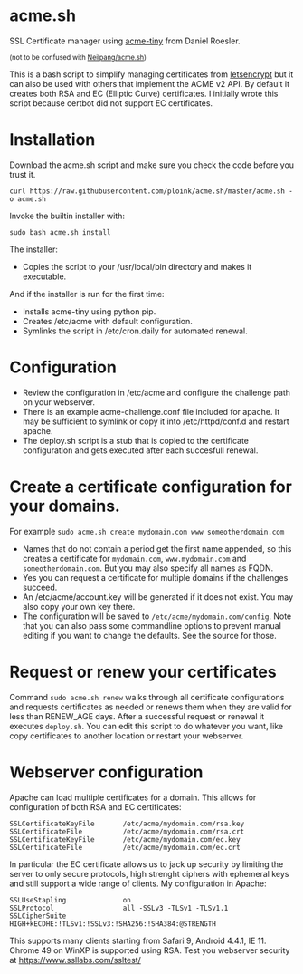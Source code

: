 # acme.sh
SSL Certificate manager using [acme-tiny](https://github.com/diafygi/acme-tiny) from Daniel Roesler.

<sup>(not to be confused with [Neilpang/acme.sh](https://github.com/Neilpang/acme.sh))</sup>

This is a bash script to simplify managing certificates from [letsencrypt](https://letsencrypt.org/) but it can also be used with others that implement the ACME v2 API. By default it creates both RSA and EC (Elliptic Curve) certificates. I initially wrote this script because certbot did not support EC certificates.

# Installation
Download the acme.sh script and make sure you check the code before you trust it.

`curl https://raw.githubusercontent.com/ploink/acme.sh/master/acme.sh -o acme.sh`

Invoke the builtin installer with:

`sudo bash acme.sh install`

The installer:
* Copies the script to your /usr/local/bin directory and makes it executable.

And if the installer is run for the first time:
* Installs acme-tiny using python pip.
* Creates /etc/acme with default configuration.
* Symlinks the script in /etc/cron.daily for automated renewal.

# Configuration
* Review the configuration in /etc/acme and configure the challenge path on your webserver. 
* There is an example acme-challenge.conf file included for apache. It may be sufficient to symlink or copy it into /etc/httpd/conf.d and restart apache.
* The deploy.sh script is a stub that is copied to the certificate configuration and gets executed after each succesfull renewal.

# Create a certificate configuration for your domains.

For example `sudo acme.sh create mydomain.com www someotherdomain.com`

* Names that do not contain a period get the first name appended, so this creates a certificate for `mydomain.com`, `www.mydomain.com` and `someotherdomain.com`. But you may also specify all names as FQDN.
* Yes you can request a certificate for multiple domains if the challenges succeed.
* An /etc/acme/account.key will be generated if it does not exist. You may also copy your own key there.
* The configuration will be saved to `/etc/acme/mydomain.com/config`. Note that you can also pass some commandline options to prevent manual editing if you want to change the defaults. See the source for those.

# Request or renew your certificates

Command `sudo acme.sh renew` walks through all certificate configurations and requests certificates as needed or renews them when they are valid for less than RENEW_AGE days. After a successful request or renewal it executes `deploy.sh`. You can edit this script to do whatever you want, like copy certificates to another location or restart your webserver.

# Webserver configuration

Apache can load multiple certificates for a domain. This allows for configuration of both RSA and EC certificates:
```
SSLCertificateKeyFile       /etc/acme/mydomain.com/rsa.key
SSLCertificateFile          /etc/acme/mydomain.com/rsa.crt
SSLCertificateKeyFile       /etc/acme/mydomain.com/ec.key
SSLCertificateFile          /etc/acme/mydomain.com/ec.crt
```
In particular the EC certificate allows us to jack up security by limiting the server to only secure protocols, high strenght ciphers with ephemeral keys and still support a wide range of clients. My configuration in Apache:
```
SSLUseStapling              on
SSLProtocol                 all -SSLv3 -TLSv1 -TLSv1.1
SSLCipherSuite              HIGH+kECDHE:!TLSv1:!SSLv3:!SHA256:!SHA384:@STRENGTH
```
This supports many clients starting from Safari 9, Android 4.4.1, IE 11. Chrome 49 on WinXP is supported using RSA.
Test you webserver security at https://www.ssllabs.com/ssltest/
